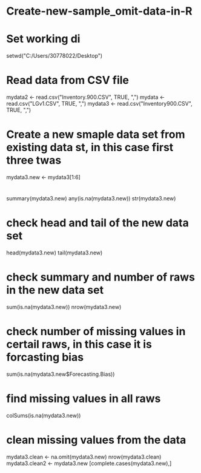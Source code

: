 # Create-new-sample_omit-data-in-R
# Set working di
setwd("C:/Users/30778022/Desktop")
# Read data from CSV file 
mydata2 <- read.csv("Inventory.900.CSV", TRUE, ",")
mydata <- read.csv("LGv1.CSV", TRUE, ",")
mydata3 <- read.csv("Inventory900.CSV", TRUE, ",")
# Create a new smaple data set from existing data st, in this case first three twas 
mydata3.new <- mydata3[1:6]
#
summary(mydata3.new)
any(is.na(mydata3.new))
str(mydata3.new)
# check head and tail of the new data set 
head(mydata3.new)
tail(mydata3.new)
# check summary and number of raws in the new data set 
sum(is.na(mydata3.new))
nrow(mydata3.new)

# check number of missing values in certail raws, in this case it is forcasting bias 
sum(is.na(mydata3.new$Forecasting.Bias))
# find missing values in all raws 
colSums(is.na(mydata3.new))

# clean missing values from the data 
mydata3.clean <- na.omit(mydata3.new)
nrow(mydata3.clean)
mydata3.clean2 <- mydata3.new [complete.cases(mydata3.new),]
